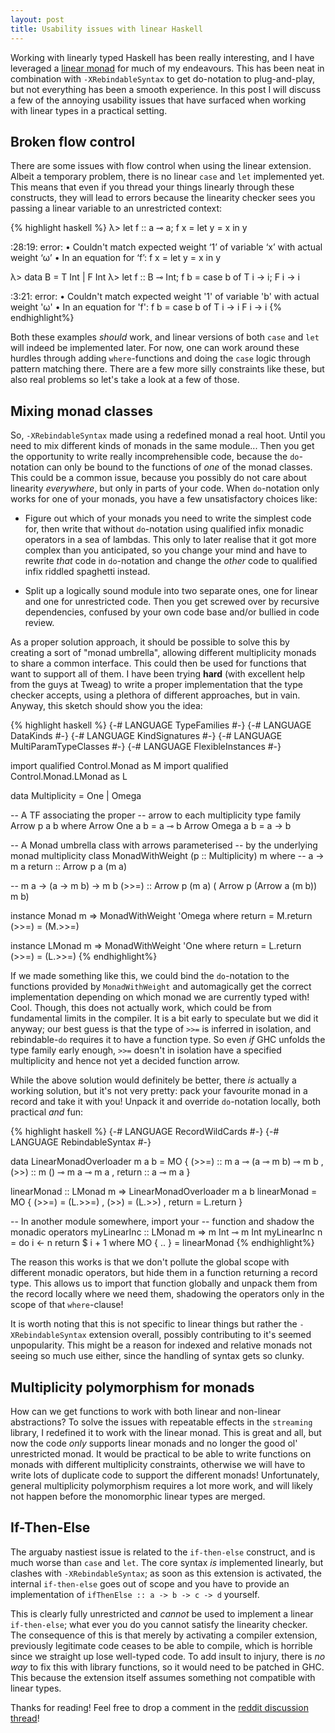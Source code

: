 ```yaml
---
layout: post
title: Usability issues with linear Haskell
---
```


Working with linearly typed Haskell has been really interesting, and I have
leveraged a [linear monad](https://m0ar.github.io/safe-streaming/2017/07/20/homegrown-linear-monads.html)
for much of my endeavours. This has been neat in combination with
`-XRebindableSyntax` to get do-notation to plug-and-play, but not everything
has been a smooth experience. In this post I will discuss a few of the
annoying usability issues that have surfaced when working with linear types in a
practical setting.


## Broken flow control
There are some issues with flow control when using the linear extension.
Albeit a temporary problem, there is no linear `case` and `let` implemented
yet. This means that even if you thread your things linearly through these
constructs, they will lead to errors because the linearity checker sees you
passing a linear variable to an unrestricted context:

{% highlight haskell %}
λ> let f :: a ⊸ a; f x = let y = x in y

<interactive>:28:19: error:
    • Couldn't match expected weight ‘1’ of variable ‘x’ with actual weight ‘ω’
    • In an equation for ‘f’: f x = let y = x in y


λ> data B = T Int | F Int
λ> let f :: B ⊸ Int; f b = case b of T i -> i; F i -> i

<interactive>:3:21: error:
    • Couldn't match expected weight '1' of variable 'b' with actual weight 'ω'
    • In an equation for 'f':
          f b
            = case b of
                T i -> i
                F i -> i
{% endhighlight%}

Both these examples _should_ work, and linear versions of both `case` and
`let` will indeed be implemented later. For now, one can work around these
hurdles through adding `where`-functions and doing the `case` logic through
pattern matching there. There are a few more silly constraints like these, but
also real problems so let's take a look at a few of those.


## Mixing monad classes
So, `-XRebindableSyntax` made using a redefined monad a real hoot. Until you
need to mix different kinds of monads in the same module... Then you get the
opportunity to write really incomprehensible code, because the `do`-notation
can only be bound to the functions of _one_ of the monad classes. This could
be a common issue, because you possibly do not care about linearity
_everywhere_, but only in parts of your code. When `do`-notation only works
for one of your monads, you have a few unsatisfactory choices like:


* Figure out which of your monads you need to write the simplest code for,
  then write that without `do`-notation using qualified infix monadic
  operators in a sea of lambdas. This only to later realise that it got more
  complex than you anticipated, so you change your mind and have to rewrite
  _that_ code in `do`-notation and change the _other_ code to qualified infix
  riddled spaghetti instead.

* Split up a logically sound module into two separate ones, one for linear
  and one for unrestricted code. Then you get screwed over by recursive
  dependencies, confused by your own code base and/or bullied in code review.


As a proper solution approach, it should be possible to solve this by creating
a sort of "monad umbrella", allowing different multiplicity monads to share a
common interface. This could then be used for functions that want to support
all of them. I have been trying **hard** (with excellent help from the guys
at Tweag) to write a proper implementation that the type checker accepts,
using a plethora of different approaches, but in vain. Anyway, this sketch
should show you the idea:


{% highlight haskell %}
{-# LANGUAGE TypeFamilies #-}
{-# LANGUAGE DataKinds #-}
{-# LANGUAGE KindSignatures #-}
{-# LANGUAGE MultiParamTypeClasses #-}
{-# LANGUAGE FlexibleInstances #-}

import qualified Control.Monad as M
import qualified Control.Monad.LMonad as L

data Multiplicity = One | Omega

-- A TF associating the proper
-- arrow to each multiplicity
type family Arrow p a b where
  Arrow One   a b = a ⊸ b
  Arrow Omega a b = a -> b

-- A Monad umbrella class with arrows parameterised
-- by the underlying monad multiplicity
class MonadWithWeight (p :: Multiplicity) m where
  -- a -> m a
  return :: Arrow p a (m a)

  -- m a -> (a -> m b) -> m b
  (>>=) :: Arrow p (m a) (
             Arrow p (Arrow a (m b))
               m b)

instance Monad m => MonadWithWeight 'Omega where
  return = M.return
  (>>=) = (M.>>=)

instance LMonad m => MonadWithWeight 'One where
  return = L.return
  (>>=) = (L.>>=)
{% endhighlight%}

If we made something like this, we could bind the `do`-notation to the
functions provided by `MonadWithWeight` and automagically get the correct
implementation depending on which monad we are currently typed with! Cool.
Though, this does not actually work, which could be from fundamental limits in
the compiler. It is a bit early to speculate but we did it anyway; our best
guess is that the type of `>>=` is inferred in isolation, and rebindable-`do`
requires it to have a function type. So even _if_ GHC unfolds the type family
early enough, `>>=` doesn't in isolation have a specified multiplicity and
hence not yet a decided function arrow.


While the above solution would definitely be better, there _is_ actually a
working solution, but it's not very pretty: pack your favourite monad in a
record and take it with you! Unpack it and override `do`-notation locally,
both practical _and_ fun:

{% highlight haskell %}
{-# LANGUAGE RecordWildCards #-}
{-# LANGUAGE RebindableSyntax #-}

data LinearMonadOverloader m a b = MO
  { (>>=) :: m a ⊸ (a ⊸ m b) ⊸ m b
  , (>>) :: m () ⊸ m a ⊸ m a
  , return :: a ⊸ m a
  }

linearMonad :: LMonad m =>
  LinearMonadOverloader m a b
linearMonad = MO
  { (>>=) = (L.>>=)
  , (>>)  = (L.>>)
  , return = L.return
  }

-- In another module somewhere, import your
-- function and shadow the monadic operators
myLinearInc :: LMonad m => m Int ⊸ m Int
myLinearInc n = do
  i <- n
  return $ i + 1
  where
    MO { .. } = linearMonad
{% endhighlight%}

The reason this works is that we don't pollute the global scope with different
monadic operators, but hide them in a function returning a record type. This
allows us to import that function globally and unpack them from the record
locally where we need them, shadowing the operators only in the scope of that
`where`-clause!

It is worth noting that this is not specific to linear things but rather the
`-XRebindableSyntax` extension overall, possibly contributing to it's seemed
unpopularity. This might be a reason for indexed and relative monads not
seeing so much use either, since the handling of syntax gets so clunky.


## Multiplicity polymorphism for monads
How can we get functions to work with both linear and non-linear abstractions?
To solve the issues with repeatable effects in the `streaming` library, I
redefined it to work with the linear monad. This is great and all, but now the
code _only_ supports linear monads and no longer the good ol' unrestricted
monad. It would be practical to be able to write functions on monads with
different multiplicity constraints, otherwise we will have to write lots of
duplicate code to support the different monads! Unfortunately, general
multiplicity polymorphism requires a lot more work, and will likely not happen
before the monomorphic linear types are merged.


## If-Then-Else
The arguaby nastiest issue is related to the `if-then-else` construct, and
is much worse than `case` and `let`. The core syntax _is_ implemented
linearly, but clashes with `-XRebindableSyntax`; as soon as this extension is
activated, the internal `if-then-else` goes out of scope and you have to
provide an implementation of `ifThenElse :: a -> b -> c -> d` yourself.

This is clearly fully unrestricted and _cannot_ be used to implement a linear
`if-then-else`; what ever you do you cannot satisfy the linearity checker. The
consequence of this is that merely by activating a compiler extension,
previously legitimate code ceases to be able to compile, which is horrible
since we straight up lose well-typed code. To add insult to injury, there is
_no way_ to fix this with library functions, so it would need to be patched in
GHC. This because the extension itself assumes something not compatible with
linear types.


Thanks for reading! Feel free to drop a comment in the [reddit discussion
thread](placeholderlink)!
